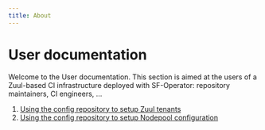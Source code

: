 ```yaml
---
title: About
---
```


# User documentation

Welcome to the User documentation. This section is aimed at the users of a Zuul-based CI infrastructure deployed with SF-Operator: repository maintainers, CI engineers, ...


1. [Using the config repository to setup Zuul tenants](./zuul_config_repository.md)
1. [Using the config repository to setup Nodepool configuration](./nodepool_config_repository.md)